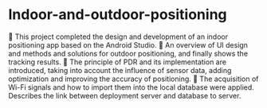 # Indoor-and-outdoor-positioning

	This project completed the design and development of an indoor positioning app based on the Android Studio.
	An overview of UI design and methods and solutions for outdoor positioning, and finally shows the tracking results.
	The principle of PDR and its implementation are introduced, taking into account the influence of sensor data, adding optimization and improving the accuracy of positioning.
	The acquisition of Wi-Fi signals and how to import them into the local database were applied. Describes the link between deployment server and database to server.
